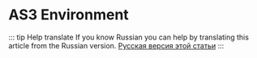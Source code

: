 # AS3 Environment

::: tip Help translate
If you know Russian you can help by translating this article from the Russian version.
[Русская версия этой статьи](/ru/guide/first-steps/environment/as3/)
:::
